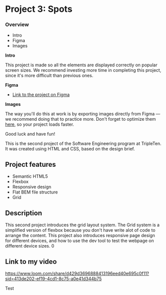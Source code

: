 # Project 3: Spots

### Overview

- Intro
- Figma
- Images

**Intro**

This project is made so all the elements are displayed correctly on popular screen sizes. We recommend investing more time in completing this project, since it's more difficult than previous ones.

**Figma**

- [Link to the project on Figma](https://www.figma.com/file/BBNm2bC3lj8QQMHlnqRsga/Sprint-3-Project-%E2%80%94-Spots?type=design&node-id=2%3A60&mode=design&t=afgNFybdorZO6cQo-1)

**Images**

The way you'll do this at work is by exporting images directly from Figma — we recommend doing that to practice more. Don't forget to optimize them [here](https://tinypng.com/), so your project loads faster.

Good luck and have fun!

This is the second project of the Software Engineering program at TripleTen. It was created using HTML and CSS, based on the design brief.

## Project features

- Semantic HTML5
- Flexbox
- Responsive design
- Flat BEM file structure
- Grid

## Description

This second project introduces the grid layout system. The Grid system is a simplified version of flexbox because you don't have write alot of code to arrange the content.
This project also introduces responsive page design for different devices, and how to use the dev tool to test the webpage on different device sizes.
0

## Link to my video

https://www.loom.com/share/d429d3696888413196eed40e695c0f11?sid=413de202-ef19-4cd1-8c75-a0e41d344b75

Test
